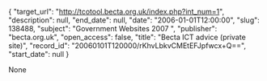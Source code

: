 {
  "target_url": "http://tcotool.becta.org.uk/index.php?int_num=1", 
  "description": null, 
  "end_date": null, 
  "date": "2006-01-01T12:00:00", 
  "slug": 138488, 
  "subject": "Government Websites 2007 ", 
  "publisher": "becta.org.uk", 
  "open_access": false, 
  "title": "Becta ICT advice (private site)", 
  "record_id": "20060101T120000/rKhvLbkvCMEtEFJpfwcx+Q==", 
  "start_date": null
}

None